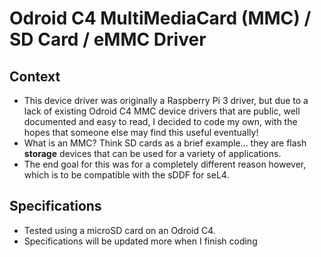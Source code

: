 # Odroid C4 MultiMediaCard (MMC) / SD Card / eMMC Driver

## Context

* This device driver was originally a Raspberry Pi 3 driver, but due to a lack of existing Odroid C4 MMC device drivers that are public, well documented and easy to read, I decided to code my own, with the hopes that someone else may find this useful eventually!
* What is an MMC? Think SD cards as a brief example... they are flash **storage** devices that can be used for a variety of applications.
* The end goal for this was for a completely different reason however, which is to be compatible with the sDDF for seL4. 

## Specifications

* Tested using a microSD card on an Odroid C4.
* Specifications will be updated more when I finish coding
